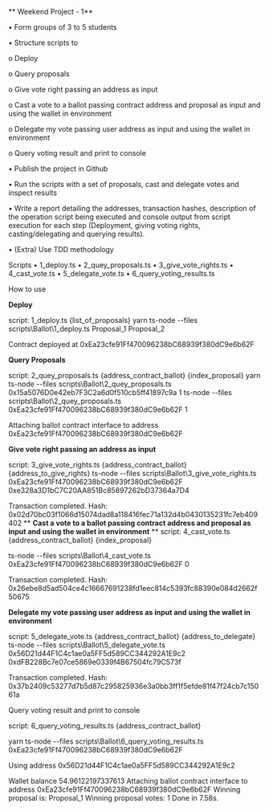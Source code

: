 **
Weekend Project - 1**

•	Form groups of 3 to 5 students

•	Structure scripts to

o	Deploy

o	Query proposals

o	Give vote right passing an address as input

o	Cast a vote to a ballot passing contract address and proposal as input and using the wallet in environment

o	Delegate my vote passing user address as input and using the wallet in environment

o	Query voting result and print to console


•	Publish the project in Github

•	Run the scripts with a set of proposals, cast and delegate votes and inspect results

•	Write a report detailing the addresses, transaction hashes, description of the operation script being executed and console output from script execution for each step (Deployment, giving voting rights, casting/delegating and querying results).

•	(Extra) Use TDD methodology


Scripts
•	1_deploy.ts
•	2_quey_proposals.ts
•	3_give_vote_rights.ts
•	4_cast_vote.ts
•	5_delegate_vote.ts
•	6_query_voting_results.ts

How to use

**Deploy**

script: 1_deploy.ts {list_of_proposals}
yarn ts-node --files scripts\Ballot\1_deploy.ts Proposal_1 Proposal_2


 

Contract deployed at 0xEa23cfe91Ff470096238bC68939f380dC9e6b62F

**Query Proposals**

script: 2_quey_proposals.ts {address_contract_ballot} {index_proposal}
yarn ts-node --files scripts\Ballot\2_quey_proposals.ts 0x15a5076D0e42eb7F3C2a6d0f510cb5ff41897c9a 1 ts-node --files scripts\Ballot\2_quey_proposals.ts 0xEa23cfe91Ff470096238bC68939f380dC9e6b62F 1

 

Attaching ballot contract interface to address 0xEa23cfe91Ff470096238bC68939f380dC9e6b62F

**Give vote right passing an address as input**

script: 3_give_vote_rights.ts {address_contract_ballot} {address_to_give_rights}
ts-node --files scripts\Ballot\3_give_vote_rights.ts  0xEa23cfe91Ff470096238bC68939f380dC9e6b62F 0xe328a3D1bC7C20AA851Bc85897262bD37364a7D4
 

Transaction completed. Hash: 0x02d70bc03f1066d15074dad8a118416fec71a132d4b0430135231fc7eb409402
** 
**Cast a vote to a ballot passing contract address and proposal as input and using the wallet in environment**
**
script: 4_cast_vote.ts {address_contract_ballot} {index_proposal}

ts-node --files scripts\Ballot\4_cast_vote.ts 0xEa23cfe91Ff470096238bC68939f380dC9e6b62F 0




 
Transaction completed. Hash: 0x26ebe8d5ad504ce4c16667691238fd1eec814c5393fc88390e084d2662f50675

**Delegate my vote passing user address as input and using the wallet in environment**

script: 5_delegate_vote.ts {address_contract_ballot} {address_to_delegate}
ts-node --files scripts\Ballot\5_delegate_vote.ts 0x56D21d44F1C4c1ae0a5FF5d589CC344292A1E9c2 0xdFB228Bc7e07ce5869e0339f4B67504fc79C573f


 

Transaction completed. Hash: 0x37b2409c53277d7b5d87c295825936e3a0bb3ff1f5efde81f47f24cb7c15061a

Query voting result and print to console

script: 6_query_voting_results.ts {address_contract_ballot}

yarn ts-node --files scripts\Ballot\6_query_voting_results.ts 0xEa23cfe91Ff470096238bC68939f380dC9e6b62F

 

Using address 0x56D21d44F1C4c1ae0a5FF5d589CC344292A1E9c2

Wallet balance 54.96122197337613
Attaching ballot contract interface to address 0xEa23cfe91Ff470096238bC68939f380dC9e6b62F
Winning proposal is: Proposal_1
Winning proposal votes: 1
Done in 7.58s.

